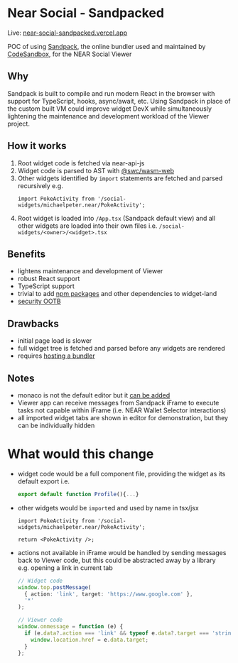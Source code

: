 # Near Social - Sandpacked

Live: [near-social-sandpacked.vercel.app](https://near-social-sandpacked.vercel.app/)

POC of using [Sandpack](https://sandpack.codesandbox.io/docs/), the online bundler used and maintained by [CodeSandbox](https://codesandbox.io/), for the NEAR Social Viewer

## Why

Sandpack is built to compile and run modern React in the browser with support for TypeScript, hooks, async/await, etc. Using Sandpack in place of the custom built VM could improve widget DevX while simultaneously lightening the maintenance and development workload of the Viewer project.

## How it works

1. Root widget code is fetched via near-api-js
2. Widget code is parsed to AST with [@swc/wasm-web](https://swc.rs/docs/usage/wasm)
3. Other widgets identified by `import` statements are fetched and parsed recursively e.g.
   ```tsx
   import PokeActivity from '/social-widgets/michaelpeter.near/PokeActivity';
   ```
4. Root widget is loaded into `/App.tsx` (Sandpack default view) and all other widgets are loaded into their own
   files i.e. `/social-widgets/<owner>/<widget>.tsx`

## Benefits

- lightens maintenance and development of Viewer
- robust React support
- TypeScript support
- trivial to add [npm packages](https://sandpack.codesandbox.io/docs/getting-started/custom-content#npm-dependencies) and other dependencies to widget-land
- [security OOTB](https://sandpack.codesandbox.io/docs/advanced-usage/client#security)

## Drawbacks

- initial page load is slower
- full widget tree is fetched and parsed before any widgets are rendered
- requires [hosting a bundler](https://sandpack.codesandbox.io/docs/advanced-usage/client#hosting-the-bundler)

## Notes

- monaco is not the default editor but it [can be added](https://sandpack.codesandbox.io/docs/guides/integrate-monaco-editor)
- Viewer app can receive messages from Sandpack iFrame to execute tasks not capable within iFrame (i.e. NEAR Wallet Selector interactions)
- all imported widget tabs are shown in editor for demonstration, but they can be individually hidden

# What would this change

- widget code would be a full component file, providing the widget as its default export i.e.

  ```ts
  export default function Profile(){...}
  ```

- other widgets would be `import`ed and used by name in tsx/jsx

  ```tsx
  import PokeActivity from '/social-widgets/michaelpeter.near/PokeActivity';

  return <PokeActivity />;
  ```

- actions not available in iFrame would be handled by sending messages back to Viewer code, but this could be abstracted away by a library  
  e.g. opening a link in current tab
  ```ts
  // Widget code
  window.top.postMessage(
    { action: 'link', target: 'https://www.google.com' },
    '*'
  );
  ```
  ```ts
  // Viewer code
  window.onmessage = function (e) {
    if (e.data?.action === 'link' && typeof e.data?.target === 'string') {
      window.location.href = e.data.target;
    }
  };
  ```
